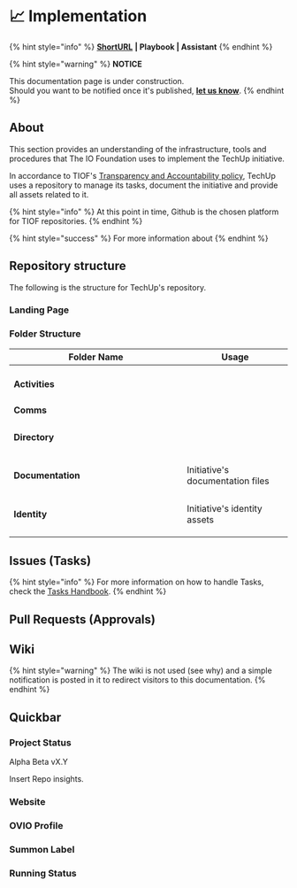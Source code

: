 # 📈 Implementation

{% hint style="info" %}
[**ShortURL**](https://tiof.click/TURepo) **| Playbook | Assistant**
{% endhint %}

{% hint style="warning" %}
**NOTICE**

This documentation page is under construction.\
Should you want to be notified once it's published, [**let us know**](https://tiof.click/TIOFTarianUpdatesService).
{% endhint %}

## About

This section provides an understanding of the infrastructure, tools and procedures that The IO Foundation uses to implement the TechUp initiative.

In accordance to TIOF's [Transparency and Accountability policy](https://tiof.click/TIOFPolicyTA), TechUp uses a repository to manage its tasks, document the initiative and provide all assets related to it.

{% hint style="info" %}
At this point in time, Github is the chosen platform for TIOF repositories.
{% endhint %}

{% hint style="success" %}
For more information about&#x20;
{% endhint %}

## Repository structure

The following is the structure for TechUp's repository.

### Landing Page



### Folder Structure



<table><thead><tr><th width="297.5690008327865">Folder Name</th><th>Usage</th></tr></thead><tbody><tr><td><h4>Activities</h4></td><td></td></tr><tr><td><strong>Comms</strong></td><td></td></tr><tr><td><h4>Directory</h4></td><td></td></tr><tr><td><h4>Documentation</h4></td><td>Initiative's documentation files</td></tr><tr><td><h4>Identity</h4></td><td>Initiative's identity assets</td></tr><tr><td></td><td></td></tr></tbody></table>



## Issues (Tasks)



{% hint style="info" %}
For more information on how to handle Tasks, check the [Tasks Handbook](../../operations/handbooks/tasks.md).
{% endhint %}

## Pull Requests (Approvals)







## Wiki

{% hint style="warning" %}
The wiki is not used (see why) and a simple notification is posted in it to redirect visitors to this documentation.
{% endhint %}







## Quickbar

### Project Status

Alpha Beta vX.Y

Insert Repo insights.



### Website

### OVIO Profile

### Summon Label

### Running Status


